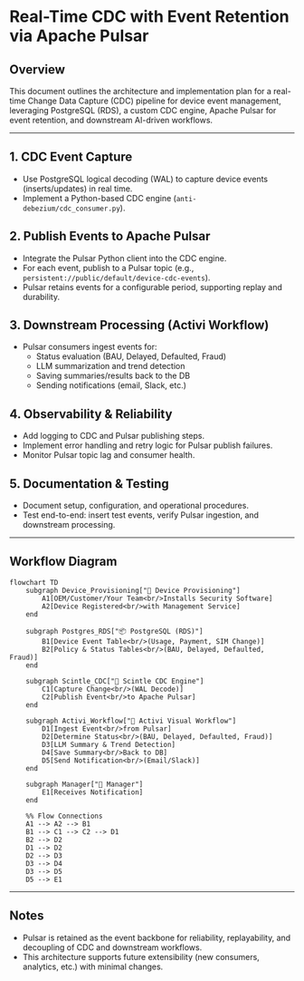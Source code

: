# Real-Time CDC with Event Retention via Apache Pulsar

## Overview
This document outlines the architecture and implementation plan for a real-time Change Data Capture (CDC) pipeline for device event management, leveraging PostgreSQL (RDS), a custom CDC engine, Apache Pulsar for event retention, and downstream AI-driven workflows.

---

## 1. CDC Event Capture
- Use PostgreSQL logical decoding (WAL) to capture device events (inserts/updates) in real time.
- Implement a Python-based CDC engine (`anti-debezium/cdc_consumer.py`).

## 2. Publish Events to Apache Pulsar
- Integrate the Pulsar Python client into the CDC engine.
- For each event, publish to a Pulsar topic (e.g., `persistent://public/default/device-cdc-events`).
- Pulsar retains events for a configurable period, supporting replay and durability.

## 3. Downstream Processing (Activi Workflow)
- Pulsar consumers ingest events for:
  - Status evaluation (BAU, Delayed, Defaulted, Fraud)
  - LLM summarization and trend detection
  - Saving summaries/results back to the DB
  - Sending notifications (email, Slack, etc.)

## 4. Observability & Reliability
- Add logging to CDC and Pulsar publishing steps.
- Implement error handling and retry logic for Pulsar publish failures.
- Monitor Pulsar topic lag and consumer health.

## 5. Documentation & Testing
- Document setup, configuration, and operational procedures.
- Test end-to-end: insert test events, verify Pulsar ingestion, and downstream processing.

---

## Workflow Diagram

```mermaid
flowchart TD
    subgraph Device_Provisioning["📱 Device Provisioning"]
        A1[OEM/Customer/Your Team<br/>Installs Security Software]
        A2[Device Registered<br/>with Management Service]
    end

    subgraph Postgres_RDS["📦 PostgreSQL (RDS)"]
        B1[Device Event Table<br/>(Usage, Payment, SIM Change)]
        B2[Policy & Status Tables<br/>(BAU, Delayed, Defaulted, Fraud)]
    end

    subgraph Scintle_CDC["🔁 Scintle CDC Engine"]
        C1[Capture Change<br/>(WAL Decode)]
        C2[Publish Event<br/>to Apache Pulsar]
    end

    subgraph Activi_Workflow["🧠 Activi Visual Workflow"]
        D1[Ingest Event<br/>from Pulsar]
        D2[Determine Status<br/>(BAU, Delayed, Defaulted, Fraud)]
        D3[LLM Summary & Trend Detection]
        D4[Save Summary<br/>Back to DB]
        D5[Send Notification<br/>(Email/Slack)]
    end

    subgraph Manager["👤 Manager"]
        E1[Receives Notification]
    end

    %% Flow Connections
    A1 --> A2 --> B1
    B1 --> C1 --> C2 --> D1
    B2 --> D2
    D1 --> D2
    D2 --> D3
    D3 --> D4
    D3 --> D5
    D5 --> E1
```

---

## Notes
- Pulsar is retained as the event backbone for reliability, replayability, and decoupling of CDC and downstream workflows.
- This architecture supports future extensibility (new consumers, analytics, etc.) with minimal changes.
